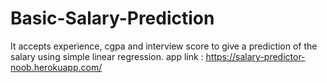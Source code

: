 # Basic-Salary-Prediction
It accepts experience, cgpa and interview score to give a prediction of the salary using simple linear regression.
app link : https://salary-predictor-noob.herokuapp.com/
